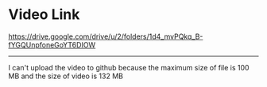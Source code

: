 # Video Link
https://drive.google.com/drive/u/2/folders/1d4_mvPQkq_B-fYGQUnpfoneGoYT6DIOW


___
I can't upload the video to github because the maximum size of file is 100 MB
and the size of video is 132 MB